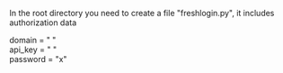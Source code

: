 In the root directory you need to create a file "freshlogin.py", it includes authorization data

domain = " "\
api_key = " "\
password = "x"
